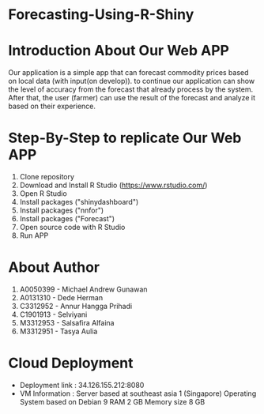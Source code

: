 # Forecasting-Using-R-Shiny

# Introduction About Our Web APP
Our application is a simple app that can forecast commodity prices based on local data (with input(on develop)). to continue our application can show the level of accuracy from the forecast that already process by the system. After that, the user (farmer) can use the result of the forecast and analyze it based on their experience.

# Step-By-Step to replicate Our Web APP
1. Clone repository
2. Download and Install R Studio (https://www.rstudio.com/)
3. Open R Studio
4. Install packages ("shinydashboard")
5. Install packages ("nnfor")
6. Install packages ("Forecast")
7. Open source code with R Studio
8. Run APP

# About Author
1. A0050399 - Michael Andrew Gunawan
2. A0131310 - Dede Herman
3. C3312952 - Annur Hangga Prihadi
4. C1901913 - Selviyani
5. M3312953 - Salsafira Alfaina
6. M3312951 - Tasya Aulia

# Cloud Deployment
- Deployment link : 34.126.155.212:8080
- VM Information : 
Server based at southeast asia 1 (Singapore)
Operating System based on Debian 9
RAM 2 GB
Memory size 8 GB
